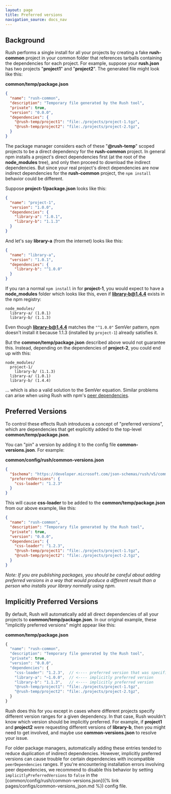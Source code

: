 ```yaml
---
layout: page
title: Preferred versions
navigation_source: docs_nav
---
```


## Background

Rush performs a single install for all your projects by creating a fake **rush-common** project in your common folder that references tarballs containing the dependencies for each project. For example, suppose your **rush.json** has two projects "**project1**" and "**project2**".  The generated file might look like this:

**common/temp/package.json**
```json
{
  "name": "rush-common",
  "description": "Temporary file generated by the Rush tool",
  "private": true,
  "version": "0.0.0",
  "dependencies": {
    "@rush-temp/project1": "file:./projects/project-1.tgz",
    "@rush-temp/project2": "file:./projects/project-2.tgz",
  }
}
```

The package manager considers each of these "**@rush-temp**" scoped projects to be a direct dependency for the **rush-common** project. In general npm installs a project's direct dependencies first (at the root of the **node_modules** tree), and only then proceed to download the indirect dependencies.  But since your real project's direct dependencies are now indirect dependencies for the **rush-common** project, the `npm install` behavior could be different.

Suppose **project-1/package.json** looks like this:

```json
{
  "name": "project-1",
  "version": "1.0.0",
  "dependencies": {
    "library-a": "1.0.1",
    "library-b": "1.1.3"
  }
}
```

And let's say **library-a** (from the internet) looks like this:

```json
{
  "name": "library-a",
  "version": "1.0.1",
  "dependencies": {
    "library-b": "^1.0.0"
  }
}
```

If you ran a normal `npm install` in for **project-1**, you would expect to have a **node_modules** folder which looks like this, even if **library-b@1.4.4** exists in the npm registry:

```
node_modules/
  library-a/ (1.0.1)
  library-b/ (1.1.3)
```

Even though **library-b@1.4.4** matches the `"^1.0.0"` SemVer pattern, npm doesn't install it because 1.1.3 (installed by `project-1`) already satisfies it.

But the **common/temp/package.json** described above would not guarantee this. Instead, depending on the dependencies of **project-2**, you could end up with this:

```
node_modules/
  project-1/
    library-b/ (1.1.3)
  library-a/ (1.0.1)
  library-b/ (1.4.4)
```

... which is also a valid solution to the SemVer equation.  Similar problems can arise when using Rush with npm's [peer dependencies](https://nodejs.org/en/blog/npm/peer-dependencies/).

## Preferred Versions

To control these effects Rush introduces a concept of "preferred versions", which are dependencies that get explicitly added to the top-level **common/temp/package.json**.

You can "pin" a version by adding it to the config file **common-versions.json**.  For example:

**common/config/rush/common-versions.json**
```json
{
  "$schema": "https://developer.microsoft.com/json-schemas/rush/v5/common-versions.schema.json",
  "preferredVersions": {
    "css-loader": "1.2.3"
  }
}
```

This will cause **css-loader** to be added to the **common/temp/package.json** from our above example, like this:

```json
{
  "name": "rush-common",
  "description": "Temporary file generated by the Rush tool",
  "private": true,
  "version": "0.0.0",
  "dependencies": {
    "css-loader": "1.2.3",
    "@rush-temp/project1": "file:./projects/project-1.tgz",
    "@rush-temp/project2": "file:./projects/project-2.tgz",
  }
}
```

*Note: If you are publishing packages, you should be careful about adding preferred versions in a way that would produce a different result than a person who installs your library normally using npm.*

## Implicitly Preferred Versions

By default, Rush will automatically add all direct dependencies of all your projects to **common/temp/package.json**.
In our original example, these "implicitly preferred versions" might appear like this:

**common/temp/package.json**
```js
{
  "name": "rush-common",
  "description": "Temporary file generated by the Rush tool",
  "private": true,
  "version": "0.0.0",
  "dependencies": {
    "css-loader": "1.2.3",  // <---- preferred version that was specified above
    "library-a": "~1.0.0",  // <---- implicitly preferred version
    "library-b": "1.1.3",   // <---- implicitly preferred version
    "@rush-temp/project1": "file:./projects/project-1.tgz",
    "@rush-temp/project2": "file:./projects/project-2.tgz",
  }
}
```

Rush does this for you except in cases where different projects specify different version ranges for a given dependency.
In that case, Rush wouldn't know which version should be implicitly preferred.  For example, if **project1** and
**project2** were requesting different versions of **library-b**, then you might need to get involved, and maybe use **common-versions.json** to resolve your issue.

For older package managers, automatically adding these entries tended to reduce duplication of indirect dependencies.
However, implicitly preferred versions can cause trouble for certain dependencies with incompatible `peerDependencies`
ranges.  If you're encountering installation errors involving peer dependencies, we recommend to disable
this behavior by setting `implicitlyPreferredVersions` to `false` in the
[common/config/rush/common-versions.json]({% link pages/configs/common-versions_json.md %}) config file.

